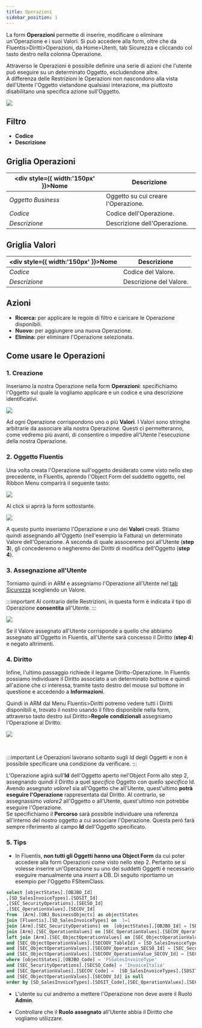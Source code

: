 ```yaml
---
title: Operazioni
sidebar_position: 1
---
```


La form **Operazioni** permette di inserire, modificare o eliminare un'Operazione e i suoi Valori. Si può accedere alla form, oltre che da Fluentis>Diritti>Operazioni, da Home>Utenti, tab Sicurezza e cliccando col tasto destro nella colonna Operazione.

Attraverso le Operazioni è possibile definire una serie di azioni che l'utente può eseguire su un determinato Oggetto, escludendone altre.<br/>A differenza delle Restrizioni le Operazioni non nascondono alla vista dell'Utente l'Oggetto vietandone qualsiasi interazione, ma piuttosto disabilitano una specifica azione sull'Oggetto.

![](/img/fluentis/rights/operation.png)

## Filtro
* **Codice**
* **Descrizione**

## Griglia Operazioni

| <div style={{ width:'150px' }}>**Nome** </div> | Descrizione |
| -----------------------------------------|-------------------------------------------------------------|            
| _Oggetto Business_                       |   Oggetto su cui creare l'Operazione.                       |
| _Codice_                                 |  Codice dell'Operazione.                                    |
| _Descrizione_                            |  Descrizione dell'Operazione.                               |

## Griglia Valori

| <div style={{ width:'150px' }}>**Nome** </div> | Descrizione |
| -----------------------------------------|-------------------------------------------------------------|            
| _Codice_                                 |  Codice del Valore.                                         |
| _Descrizione_                            |  Descrizione del Valore.                                    | 

## Azioni
* **Ricerca:** per applicare le regole di filtro e caricare le Operazione disponibili.
* **Nuovo:** per aggiungere una nuova Operazione.
* **Elimina:** per eliminare l'Operazione selezionata.

## Come usare le Operazioni

### 1. Creazione
Inseriamo la nostra Operazione nella form **Operazioni**: specifichiamo l'Oggetto sul quale la vogliamo applicare e un codice e una descrizione identificativi.

![](/img/fluentis/rights/operation-detail.png)

Ad ogni Operazione corrispondono uno o più **Valori**. I Valori sono stringhe arbitrarie da associare alla nostra Operazione. Questi ci permetteranno, come vedremo più avanti, di consentire o impedire all'Utente l'esecuzione della nostra Operazione.

### 2. Oggetto Fluentis

Una volta creata l'Operazione sull'oggetto desiderato come visto nello step precedente, in Fluentis, aprendo l'Object Form del suddetto oggetto, nel Ribbon Menu comparirà il seguente tasto:

![](/img/fluentis/rights/operation-button.png)

Al click si aprirà la form sottostante.

![](/img/fluentis/rights/operations-fluentis.png)

A questo punto inseriamo l'Operazione e uno dei **Valori** creati. Stiamo quindi assegnando all'Oggetto (nell'esempio la Fattura) un determinato Valore dell'Operazione. A seconda di quale assoceremo poi all'Utente (**step 3**), gli concederemo o negheremo dei Diritti di modifica dell'Oggetto (**step 4**).


### 3. Assegnazione all'Utente
Torniamo quindi in ARM e assegniamo l'Operazione all'Utente nel [tab Sicurezza](../../../home/users/users-details/users#sicurezza) scegliendo un Valore.

:::important 
Al contrario delle Restrizioni, in questa form è indicata il tipo di Operazione **consentita** all'Utente.
:::

![](/img/fluentis/rights/operation-user.png)

Se il Valore assegnato all'Utente corrisponde a quello che abbiamo assegnato all'Oggetto in Fluentis, all'Utente sarà concesso il Diritto (**step 4**) e negato altrimenti.

### 4. Diritto
Infine, l'ultimo passaggio richiede il legame Diritto-Operazione. In Fluentis possiamo individuare il Diritto associato a un determinato bottone e quindi all'azione che ci interessa, tramite tasto destro del mouse sul bottone in questione e accedendo a **Informazioni**.

Quindi in ARM dal Menu Fluentis>Diritti potremo vedere tutti i Diritti disponibili e, trovato il nostro usando il filtro disponibile nella form, attraverso tasto destro sul Diritto>**Regole condizionali** assegniamo l'Operazione al Diritto.

![](/img/fluentis/rights/operation-rights.png)

<br/>

:::important 
Le Operazioni lavorano soltanto sugli Id degli Oggetti e non è possibile specificare una condizione da verificare.
:::

L'Operazione agirà sull'**Id** dell'Oggetto aperto nel'Object Form allo step 2, assegnando quindi il Diritto a quel _specifico_ Oggetto con quello _specifico_ Id.<br/>
Avendo assegnato _valore1_ sia all'Oggetto che all'Utente, quest'ultimo **potrà eseguire l'Operazione** rappresentata dal Diritto. Al contrario, se assegnassimo _valore2_ all'Oggetto o all'Utente, quest'ultimo non potrebbe eseguire l'Operazione.<br/>
Se specifichiamo il **Percorso** sarà possibile individuare una referenza all'interno del nostro oggetto a cui associare l'Operazione. Questa però farà sempre riferimento al campo **Id** dell'Oggetto specificato.


### 5. Tips

- In Fluentis, **non tutti gli Oggetti hanno una Object Form** da cui poter accedere alla form Operazioni come visto nello step 2. Pertanto se si volesse inserire un'Operazione su uno dei suddetti Oggetti è necessario eseguire manualmente una _insert_ a DB. Di seguito riportiamo un esempio per l'Oggetto FSItemClass.

```sql insert into  Arm.[SEC_ObjectOperationValues]
select [objectStates].[OBJBO_Id]
,[SD_SalesInvoiceTypes].[SDSIT_Id]
,[SEC_SecurityOperations].[SECSO_Id]
,[SEC_OperationValues].[SECOV_Id] 
from  [Arm].[OBJ_BusinessObjects] as objectStates 
join [Fluentis].[SD_SalesInvoiceTypes] on  1=1
join [Arm].[SEC_SecurityOperations] on  [objectStates].[OBJBO_Id] = [SEC_SecurityOperations].[SECSO_BusinessObject_OBJBO_Id]
join [Arm].[SEC_OperationValues] on [SEC_OperationValues].[SECOV_Operation_SECSO_Id] = [SEC_SecurityOperations].[SECSO_Id]
left join [Arm].[SEC_ObjectOperationValues] on [SEC_ObjectOperationValues].[SECOOV_BusinessObject_OBJBO_Id] = [objectStates].[OBJBO_Id] 
and [SEC_ObjectOperationValues].[SECOOV_TableId] = [SD_SalesInvoiceTypes].[SDSIT_Id] 
and [SEC_ObjectOperationValues].[SECOOV_Operation_SECSO_Id] = [SEC_SecurityOperations].[SECSO_Id]
and [SEC_ObjectOperationValues].[SECOOV_OperationValue_SECOV_Id] = [SEC_OperationValues].[SECOV_Id]
where [objectStates].[OBJBO_Code] = 'FSSalesInvoiceType'
and [SEC_SecurityOperations].[SECSO_Code] = 'InvoiceItalia' 
and [SEC_OperationValues].[SECOV_Code] =  [SD_SalesInvoiceTypes].[SDSIT_Code]
and [SEC_ObjectOperationValues].[SECOOV_Id] is null
order by [SD_SalesInvoiceTypes].[SDSIT_Code],[SEC_OperationValues].[SECOV_Code]
```

- L'utente su cui andremo a mettere l'Operazione non deve avere il Ruolo **Admin**.

- Controllare che il **Ruolo assegnato** all'Utente abbia il Diritto che vogliamo utilizzare.
